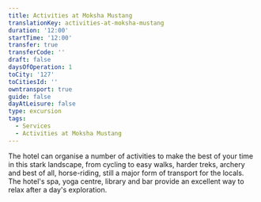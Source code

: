 ```yaml
---
title: Activities at Moksha Mustang
translationKey: activities-at-moksha-mustang
duration: '12:00'
startTime: '12:00'
transfer: true
transferCode: ''
draft: false
daysOfOperation: 1
toCity: '127'
toCitiesId: ''
owntransport: true
guide: false
dayAtLeisure: false
type: excursion
tags:
  - Services
  - Activities at Moksha Mustang
---
```

The hotel can organise a number of activities to make the best of your time in this stark landscape, from cycling to easy walks, harder treks, archery and best of all, horse-riding, still a major form of transport for the locals. The hotel's spa, yoga centre, library and bar provide an excellent way to relax after a day's exploration.